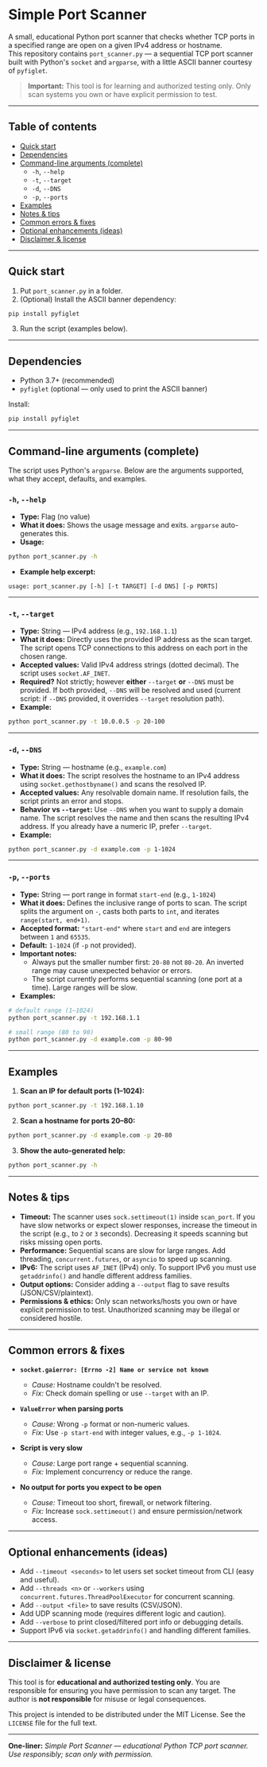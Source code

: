 # Simple Port Scanner

A small, educational Python port scanner that checks whether TCP ports in a specified range are open on a given IPv4 address or hostname.  
This repository contains `port_scanner.py` — a sequential TCP port scanner built with Python's `socket` and `argparse`, with a little ASCII banner courtesy of `pyfiglet`.

> **Important:** This tool is for learning and authorized testing only. Only scan systems you own or have explicit permission to test.

---

## Table of contents
- [Quick start](#quick-start)  
- [Dependencies](#dependencies)  
- [Command-line arguments (complete)](#command-line-arguments-complete)  
  - `-h`, `--help`  
  - `-t`, `--target`  
  - `-d`, `--DNS`  
  - `-p`, `--ports`  
- [Examples](#examples)  
- [Notes & tips](#notes--tips)  
- [Common errors & fixes](#common-errors--fixes)  
- [Optional enhancements (ideas)](#optional-enhancements-ideas)  
- [Disclaimer & license](#disclaimer--license)

---

## Quick start
1. Put `port_scanner.py` in a folder.  
2. (Optional) Install the ASCII banner dependency:
```bash
pip install pyfiglet
```
3. Run the script (examples below).

---

## Dependencies
- Python 3.7+ (recommended)  
- `pyfiglet` (optional — only used to print the ASCII banner)

Install:
```bash
pip install pyfiglet
```

---

## Command-line arguments (complete)

The script uses Python's `argparse`. Below are the arguments supported, what they accept, defaults, and examples.

### `-h`, `--help`
- **Type:** Flag (no value)  
- **What it does:** Shows the usage message and exits. `argparse` auto-generates this.
- **Usage:**
```bash
python port_scanner.py -h
```
- **Example help excerpt:**
```
usage: port_scanner.py [-h] [-t TARGET] [-d DNS] [-p PORTS]
```

---

### `-t`, `--target`
- **Type:** String — IPv4 address (e.g., `192.168.1.1`)  
- **What it does:** Directly uses the provided IP address as the scan target. The script opens TCP connections to this address on each port in the chosen range.
- **Accepted values:** Valid IPv4 address strings (dotted decimal). The script uses `socket.AF_INET`.
- **Required?** Not strictly; however **either** `--target` **or** `--DNS` must be provided. If both provided, `--DNS` will be resolved and used (current script: if `--DNS` provided, it overrides `--target` resolution path).
- **Example:**
```bash
python port_scanner.py -t 10.0.0.5 -p 20-100
```

---

### `-d`, `--DNS`
- **Type:** String — hostname (e.g., `example.com`)  
- **What it does:** The script resolves the hostname to an IPv4 address using `socket.gethostbyname()` and scans the resolved IP.
- **Accepted values:** Any resolvable domain name. If resolution fails, the script prints an error and stops.
- **Behavior vs `--target`:** Use `--DNS` when you want to supply a domain name. The script resolves the name and then scans the resulting IPv4 address. If you already have a numeric IP, prefer `--target`.
- **Example:**
```bash
python port_scanner.py -d example.com -p 1-1024
```

---

### `-p`, `--ports`
- **Type:** String — port range in format `start-end` (e.g., `1-1024`)  
- **What it does:** Defines the inclusive range of ports to scan. The script splits the argument on `-`, casts both parts to `int`, and iterates `range(start, end+1)`.
- **Accepted format:** `"start-end"` where `start` and `end` are integers between `1` and `65535`.
- **Default:** `1-1024` (if `-p` not provided).
- **Important notes:**
  - Always put the smaller number first: `20-80` not `80-20`. An inverted range may cause unexpected behavior or errors.
  - The script currently performs sequential scanning (one port at a time). Large ranges will be slow.
- **Examples:**
```bash
# default range (1–1024)
python port_scanner.py -t 192.168.1.1

# small range (80 to 90)
python port_scanner.py -d example.com -p 80-90
```

---

## Examples

1. **Scan an IP for default ports (1–1024):**
```bash
python port_scanner.py -t 192.168.1.10
```

2. **Scan a hostname for ports 20–80:**
```bash
python port_scanner.py -d example.com -p 20-80
```

3. **Show the auto-generated help:**
```bash
python port_scanner.py -h
```

---

## Notes & tips
- **Timeout:** The scanner uses `sock.settimeout(1)` inside `scan_port`. If you have slow networks or expect slower responses, increase the timeout in the script (e.g., to `2` or `3` seconds). Decreasing it speeds scanning but risks missing open ports.
- **Performance:** Sequential scans are slow for large ranges. Add threading, `concurrent.futures`, or `asyncio` to speed up scanning.
- **IPv6:** The script uses `AF_INET` (IPv4) only. To support IPv6 you must use `getaddrinfo()` and handle different address families.
- **Output options:** Consider adding a `--output` flag to save results (JSON/CSV/plaintext).
- **Permissions & ethics:** Only scan networks/hosts you own or have explicit permission to test. Unauthorized scanning may be illegal or considered hostile.

---

## Common errors & fixes

- **`socket.gaierror: [Errno -2] Name or service not known`**
  - *Cause:* Hostname couldn't be resolved.
  - *Fix:* Check domain spelling or use `--target` with an IP.

- **`ValueError` when parsing ports**
  - *Cause:* Wrong `-p` format or non-numeric values.
  - *Fix:* Use `-p start-end` with integer values, e.g., `-p 1-1024`.

- **Script is very slow**
  - *Cause:* Large port range + sequential scanning.
  - *Fix:* Implement concurrency or reduce the range.

- **No output for ports you expect to be open**
  - *Cause:* Timeout too short, firewall, or network filtering.
  - *Fix:* Increase `sock.settimeout()` and ensure permission/network access.

---

## Optional enhancements (ideas)
- Add `--timeout <seconds>` to let users set socket timeout from CLI (easy and useful).
- Add `--threads <n>` or `--workers` using `concurrent.futures.ThreadPoolExecutor` for concurrent scanning.
- Add `--output <file>` to save results (CSV/JSON).
- Add UDP scanning mode (requires different logic and caution).
- Add `--verbose` to print closed/filtered port info or debugging details.
- Support IPv6 via `socket.getaddrinfo()` and handling different families.

---

## Disclaimer & license
This tool is for **educational and authorized testing only**. You are responsible for ensuring you have permission to scan any target. The author is **not responsible** for misuse or legal consequences.

This project is intended to be distributed under the MIT License. See the `LICENSE` file for the full text.

---

**One-liner:** *Simple Port Scanner — educational Python TCP port scanner. Use responsibly; scan only with permission.*
